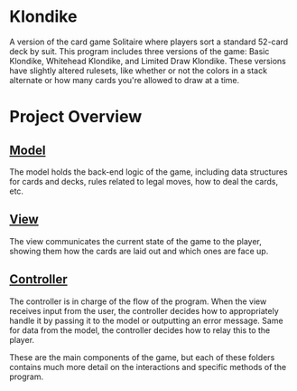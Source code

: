 # Klondike

A version of the card game Solitaire where players sort a standard 52-card deck by suit. This program includes 
three versions of the game: Basic Klondike, Whitehead Klondike, and Limited Draw Klondike. These versions have
slightly altered rulesets, like whether or not the colors in a stack alternate or how many cards you're allowed
to draw at a time.

# Project Overview

## [Model](src/cs3500/klondike/model)
The model holds the back-end logic of the game, including data structures for cards and decks, rules related to
legal moves, how to deal the cards, etc.

## [View](src/cs3500/klondike/model)
The view communicates the current state of the game to the player, showing them how the cards are laid out and which
ones are face up.

## [Controller](src/cs3500/klondike/view)
The controller is in charge of the flow of the program. When the view receives input from the user, the controller
decides how to appropriately handle it by passing it to the model or outputting an error message. Same for data from
the model, the controller decides how to relay this to the player.

These are the main components of the game, but each of these folders contains much more detail on the interactions
and specific methods of the program.
